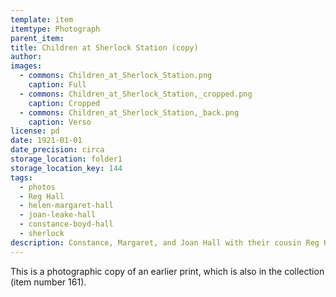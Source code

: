 ```yaml
---
template: item
itemtype: Photograph
parent_item: 
title: Children at Sherlock Station (copy)
author: 
images:
  - commons: Children_at_Sherlock_Station.png
    caption: Full
  - commons: Children_at_Sherlock_Station,_cropped.png
    caption: Cropped
  - commons: Children_at_Sherlock_Station,_back.png
    caption: Verso
license: pd
date: 1921-01-01
date_precision: circa
storage_location: folder1
storage_location_key: 144
tags:
  - photos
  - Reg Hall
  - helen-margaret-hall
  - joan-leake-hall
  - constance-boyd-hall
  - sherlock
description: Constance, Margaret, and Joan Hall with their cousin Reg Hall, at Sherock Station, Western Australia.
---
```


This is a photographic copy of an earlier print, which is also in the collection (item number 161).
